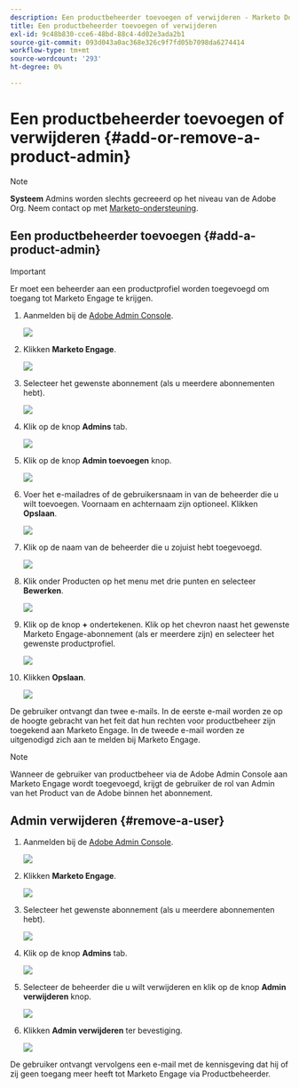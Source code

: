 ```yaml
---
description: Een productbeheerder toevoegen of verwijderen - Marketo Docs - Productdocumentatie
title: Een productbeheerder toevoegen of verwijderen
exl-id: 9c48b830-cce6-48bd-88c4-4d02e3ada2b1
source-git-commit: 093d043a0ac368e326c9f7fd05b7098da6274414
workflow-type: tm+mt
source-wordcount: '293'
ht-degree: 0%

---
```


# Een productbeheerder toevoegen of verwijderen {#add-or-remove-a-product-admin}

>[!NOTE]
>
>**Systeem** Admins worden slechts gecreeerd op het niveau van de Adobe Org. Neem contact op met [Marketo-ondersteuning](https://nation.marketo.com/t5/support/ct-p/Support).

## Een productbeheerder toevoegen {#add-a-product-admin}

>[!IMPORTANT]
>
>Er moet een beheerder aan een productprofiel worden toegevoegd om toegang tot Marketo Engage te krijgen.

1. Aanmelden bij de [Adobe Admin Console](https://adminconsole.adobe.com/).

   ![](assets/add-or-remove-a-product-admin-1.png)

1. Klikken **Marketo Engage**.

   ![](assets/add-or-remove-a-product-admin-2.png)

1. Selecteer het gewenste abonnement (als u meerdere abonnementen hebt).

   ![](assets/add-or-remove-a-product-admin-3.png)

1. Klik op de knop **Admins** tab.

   ![](assets/add-or-remove-a-product-admin-4.png)

1. Klik op de knop **Admin toevoegen** knop.

   ![](assets/add-or-remove-a-product-admin-5.png)

1. Voer het e-mailadres of de gebruikersnaam in van de beheerder die u wilt toevoegen. Voornaam en achternaam zijn optioneel. Klikken **Opslaan**.

   ![](assets/add-or-remove-a-product-admin-6.png)

1. Klik op de naam van de beheerder die u zojuist hebt toegevoegd.

   ![](assets/add-or-remove-a-product-admin-7.png)

1. Klik onder Producten op het menu met drie punten en selecteer **Bewerken**.

   ![](assets/add-or-remove-a-product-admin-8.png)

1. Klik op de knop **+** ondertekenen. Klik op het chevron naast het gewenste Marketo Engage-abonnement (als er meerdere zijn) en selecteer het gewenste productprofiel.

   ![](assets/add-or-remove-a-product-admin-9.png)

1. Klikken **Opslaan**.

   ![](assets/add-or-remove-a-product-admin-10.png)

De gebruiker ontvangt dan twee e-mails. In de eerste e-mail worden ze op de hoogte gebracht van het feit dat hun rechten voor productbeheer zijn toegekend aan Marketo Engage. In de tweede e-mail worden ze uitgenodigd zich aan te melden bij Marketo Engage.

>[!NOTE]
>
>Wanneer de gebruiker van productbeheer via de Adobe Admin Console aan Marketo Engage wordt toegevoegd, krijgt de gebruiker de rol van Admin van het Product van de Adobe binnen het abonnement.

## Admin verwijderen {#remove-a-user}

1. Aanmelden bij de [Adobe Admin Console](https://adminconsole.adobe.com/).

   ![](assets/add-or-remove-a-product-admin-11.png)

1. Klikken **Marketo Engage**.

   ![](assets/add-or-remove-a-product-admin-12.png)

1. Selecteer het gewenste abonnement (als u meerdere abonnementen hebt).

   ![](assets/add-or-remove-a-product-admin-13.png)

1. Klik op de knop **Admins** tab.

   ![](assets/add-or-remove-a-product-admin-14.png)

1. Selecteer de beheerder die u wilt verwijderen en klik op de knop **Admin verwijderen** knop.

   ![](assets/add-or-remove-a-product-admin-15.png)

1. Klikken **Admin verwijderen** ter bevestiging.

   ![](assets/add-or-remove-a-product-admin-16.png)

De gebruiker ontvangt vervolgens een e-mail met de kennisgeving dat hij of zij geen toegang meer heeft tot Marketo Engage via Productbeheerder.
